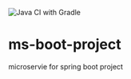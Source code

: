 ![Java CI with Gradle](https://github.com/cid-yoon/ms-boot-project/workflows/Java%20CI%20with%20Gradle/badge.svg?branch=develop&event=push)
# ms-boot-project
microservie for spring boot project

